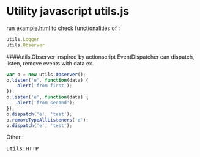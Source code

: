 Utility javascript utils.js
====================

run <a href='https://rawgit.com/pragle/utils.js/master/example.html'>example.html</a> to check functionalities of : 
```javascript
utils.Logger
utils.Observer
```
####utils.Observer
inspired by actionscript EventDispatcher
can dispatch, listen, remove events with data ex.
```javascript
var o = new utils.Observer();
o.listen('e', function(data) {
    alert('from first');
});
o.listen('e', function(data) {
    alert('from second');
});
o.dispatch('e', 'test');
o.removeTypeAllListeners('e');
o.dispatch('e', 'test');
```
<p>Other : </p>
<pre>
utils.HTTP
</pre>
